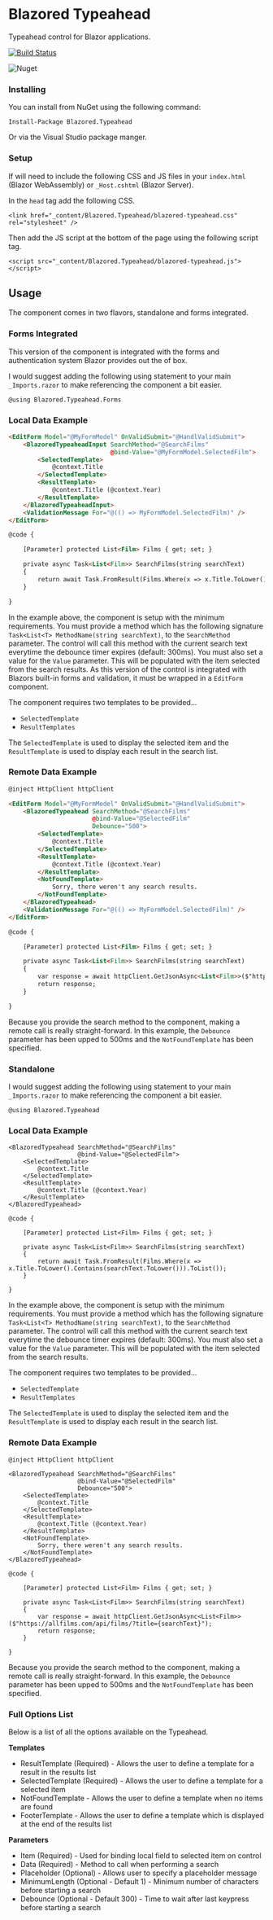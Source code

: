 # Blazored Typeahead
Typeahead control for Blazor applications.

[![Build Status](https://dev.azure.com/blazored/Typeahead/_apis/build/status/Blazored.Typeahead?branchName=master)](https://dev.azure.com/blazored/Typeahead/_build/latest?definitionId=10&branchName=master)

![Nuget](https://img.shields.io/nuget/v/blazored.typeahead.svg)

### Installing

You can install from NuGet using the following command:

`Install-Package Blazored.Typeahead`

Or via the Visual Studio package manger.

### Setup
If will need to include the following CSS and JS files in your `index.html` (Blazor WebAssembly) or `_Host.cshtml` (Blazor Server).

In the `head` tag add the following CSS.

```
<link href="_content/Blazored.Typeahead/blazored-typeahead.css" rel="stylesheet" />
```

Then add the JS script at the bottom of the page using the following script tag.

```
<script src="_content/Blazored.Typeahead/blazored-typeahead.js"></script>
```

## Usage
The component comes in two flavors, standalone and forms integrated.

### Forms Integrated
This version of the component is integrated with the forms and authentication system Blazor provides out the of box. 

I would suggest adding the following using statement to your main `_Imports.razor` to make referencing the component a bit easier.

```
@using Blazored.Typeahead.Forms
```

### Local Data Example
```html
<EditForm Model="@MyFormModel" OnValidSubmit="@HandlValidSubmit">
    <BlazoredTypeaheadInput SearchMethod="@SearchFilms"
                            @bind-Value="@MyFormModel.SelectedFilm">
        <SelectedTemplate>
            @context.Title
        </SelectedTemplate>
        <ResultTemplate>
            @context.Title (@context.Year)
        </ResultTemplate>
    </BlazoredTypeaheadInput>
    <ValidationMessage For="@(() => MyFormModel.SelectedFilm)" />
</EditForm>

@code {

    [Parameter] protected List<Film> Films { get; set; }

    private async Task<List<Film>> SearchFilms(string searchText) 
    {
        return await Task.FromResult(Films.Where(x => x.Title.ToLower().Contains(searchText.ToLower())).ToList());
    }

}
```
In the example above, the component is setup with the minimum requirements. You must provide a method which has the following signature `Task<List<T> MethodName(string searchText)`, to the `SearchMethod` parameter. The control will call this method with the current search text everytime the debounce timer expires (default: 300ms). You must also set a value for the `Value` parameter. This will be populated with the item selected from the search results. As this version of the control is integrated with Blazors built-in forms and validation, it must be wrapped in a `EditForm` component.

The component requires two templates to be provided...

- `SelectedTemplate`
- `ResultTemplates`

The `SelectedTemplate` is used to display the selected item and the `ResultTemplate` is used to display each result in the search list.


### Remote Data Example

```html
@inject HttpClient httpClient

<EditForm Model="@MyFormModel" OnValidSubmit="@HandlValidSubmit">
    <BlazoredTypeahead SearchMethod="@SearchFilms"
                       @bind-Value="@SelectedFilm"
                       Debounce="500">
        <SelectedTemplate>
            @context.Title
        </SelectedTemplate>
        <ResultTemplate>
            @context.Title (@context.Year)
        </ResultTemplate>
        <NotFoundTemplate>
            Sorry, there weren't any search results.
        </NotFoundTemplate>
    </BlazoredTypeahead>
    <ValidationMessage For="@(() => MyFormModel.SelectedFilm)" />
</EditForm>

@code {

    [Parameter] protected List<Film> Films { get; set; }

    private async Task<List<Film>> SearchFilms(string searchText) 
    {
        var response = await httpClient.GetJsonAsync<List<Film>>($"https://allfilms.com/api/films/?title={searchText}");
        return response;
    }

}
```
Because you provide the search method to the component, making a remote call is really straight-forward. In this example, the `Debounce` parameter has been upped to 500ms and the `NotFoundTemplate` has been specified.

### Standalone
I would suggest adding the following using statement to your main `_Imports.razor` to make referencing the component a bit easier.

```
@using Blazored.Typeahead
```

### Local Data Example
```
<BlazoredTypeahead SearchMethod="@SearchFilms"
                   @bind-Value="@SelectedFilm">
    <SelectedTemplate>
        @context.Title
    </SelectedTemplate>
    <ResultTemplate>
        @context.Title (@context.Year)
    </ResultTemplate>
</BlazoredTypeahead>

@code {

    [Parameter] protected List<Film> Films { get; set; }

    private async Task<List<Film>> SearchFilms(string searchText) 
    {
        return await Task.FromResult(Films.Where(x => x.Title.ToLower().Contains(searchText.ToLower())).ToList());
    }

}
```
In the example above, the component is setup with the minimum requirements. You must provide a method which has the following signature `Task<List<T> MethodName(string searchText)`, to the `SearchMethod` parameter. The control will call this method with the current search text everytime the debounce timer expires (default: 300ms). You must also set a value for the `Value` parameter. This will be populated with the item selected from the search results.

The component requires two templates to be provided...

- `SelectedTemplate`
- `ResultTemplates`

The `SelectedTemplate` is used to display the selected item and the `ResultTemplate` is used to display each result in the search list.


### Remote Data Example

```
@inject HttpClient httpClient

<BlazoredTypeahead SearchMethod="@SearchFilms"
                   @bind-Value="@SelectedFilm"
                   Debounce="500">
    <SelectedTemplate>
        @context.Title
    </SelectedTemplate>
    <ResultTemplate>
        @context.Title (@context.Year)
    </ResultTemplate>
    <NotFoundTemplate>
        Sorry, there weren't any search results.
    </NotFoundTemplate>
</BlazoredTypeahead>

@code {

    [Parameter] protected List<Film> Films { get; set; }

    private async Task<List<Film>> SearchFilms(string searchText) 
    {
        var response = await httpClient.GetJsonAsync<List<Film>>($"https://allfilms.com/api/films/?title={searchText}");
        return response;
    }

}
```
Because you provide the search method to the component, making a remote call is really straight-forward. In this example, the `Debounce` parameter has been upped to 500ms and the `NotFoundTemplate` has been specified.


### Full Options List
Below is a list of all the options available on the Typeahead.

**Templates**

- ResultTemplate (Required) - Allows the user to define a template for a result in the results list
- SelectedTemplate (Required) - Allows the user to define a template for a selected item
- NotFoundTemplate - Allows the user to define a template when no items are found
- FooterTemplate - Allows the user to define a template which is displayed at the end of the results list

**Parameters**

- Item (Required) - Used for binding local field to selected item on control
- Data (Required) - Method to call when performing a search
- Placeholder (Optional) - Allows user to specify a placeholder message
- MinimumLength (Optional - Default 1) - Minimum number of characters before starting a search
- Debounce (Optional - Default 300) - Time to wait after last keypress before starting a search

